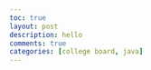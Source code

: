 ```yaml
---
toc: true
layout: post
description: hello
comments: true
categories: [college board, java]
---
```


